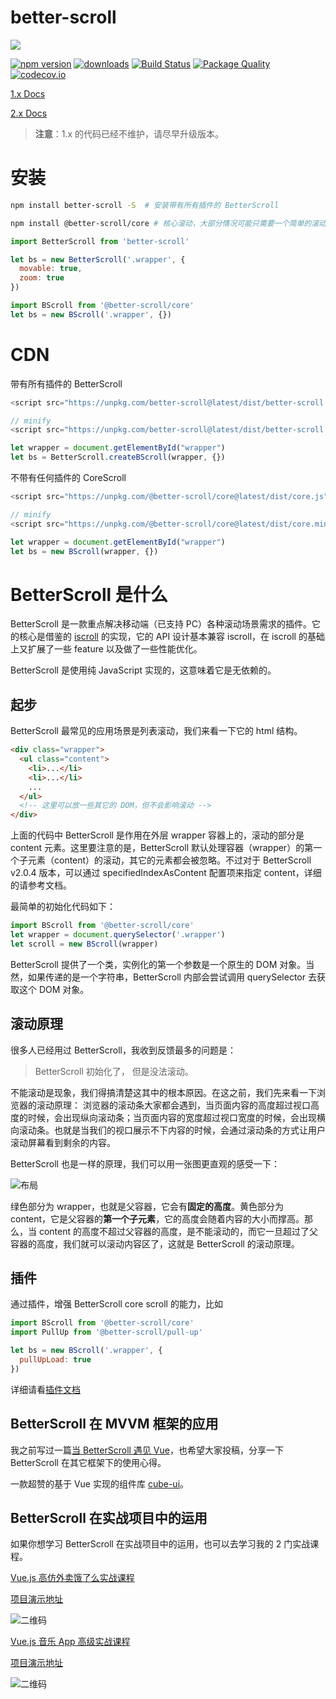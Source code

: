 # better-scroll

<img src="https://dpubstatic.udache.com/static/dpubimg/t_L6vAgQ-E/logo.svg">

[![npm version](https://img.shields.io/npm/v/better-scroll.svg)](https://www.npmjs.com/package/better-scroll) [![downloads](https://img.shields.io/npm/dm/better-scroll.svg)](https://www.npmjs.com/package/better-scroll) [![Build Status](https://travis-ci.org/ustbhuangyi/better-scroll.svg?branch=master)](https://travis-ci.org/ustbhuangyi/better-scroll)  [![Package Quality](http://npm.packagequality.com/shield/better-scroll.svg)](http://packagequality.com/#?package=better-scroll)  [![codecov.io](http://codecov.io/github/ustbhuangyi/better-scroll/coverage.svg?branch=master)](http://codecov.io/github/ustbhuangyi/better-scroll)

[1.x Docs](https://better-scroll.github.io/docs-v1/)

[2.x Docs](https://better-scroll.github.io/docs/zh-CN/)

> **注意**：1.x 的代码已经不维护，请尽早升级版本。

# 安装

```bash
npm install better-scroll -S  # 安装带有所有插件的 BetterScroll

npm install @better-scroll/core # 核心滚动，大部分情况可能只需要一个简单的滚动
```

```js
import BetterScroll from 'better-scroll'

let bs = new BetterScroll('.wrapper', {
  movable: true,
  zoom: true
})

import BScroll from '@better-scroll/core'
let bs = new BScroll('.wrapper', {})
```

# CDN

带有所有插件的 BetterScroll

```js
<script src="https://unpkg.com/better-scroll@latest/dist/better-scroll.js"></script>

// minify
<script src="https://unpkg.com/better-scroll@latest/dist/better-scroll.min.js"></script>

let wrapper = document.getElementById("wrapper")
let bs = BetterScroll.createBScroll(wrapper, {})
```

不带有任何插件的 CoreScroll

```js
<script src="https://unpkg.com/@better-scroll/core@latest/dist/core.js"></script>

// minify
<script src="https://unpkg.com/@better-scroll/core@latest/dist/core.min.js"></script>

let wrapper = document.getElementById("wrapper")
let bs = new BScroll(wrapper, {})
```

# BetterScroll 是什么

BetterScroll 是一款重点解决移动端（已支持 PC）各种滚动场景需求的插件。它的核心是借鉴的 [iscroll](https://github.com/cubiq/iscroll) 的实现，它的 API 设计基本兼容 iscroll，在 iscroll 的基础上又扩展了一些 feature 以及做了一些性能优化。

BetterScroll 是使用纯 JavaScript 实现的，这意味着它是无依赖的。

## 起步

BetterScroll 最常见的应用场景是列表滚动，我们来看一下它的 html 结构。

```html
<div class="wrapper">
  <ul class="content">
    <li>...</li>
    <li>...</li>
    ...
  </ul>
  <!-- 这里可以放一些其它的 DOM，但不会影响滚动 -->
</div>
```
上面的代码中 BetterScroll 是作用在外层 wrapper 容器上的，滚动的部分是 content 元素。这里要注意的是，BetterScroll 默认处理容器（wrapper）的第一个子元素（content）的滚动，其它的元素都会被忽略。不过对于 BetterScroll v2.0.4 版本，可以通过 specifiedIndexAsContent 配置项来指定 content，详细的请参考文档。

最简单的初始化代码如下：

``` js
import BScroll from '@better-scroll/core'
let wrapper = document.querySelector('.wrapper')
let scroll = new BScroll(wrapper)
```
BetterScroll 提供了一个类，实例化的第一个参数是一个原生的 DOM 对象。当然，如果传递的是一个字符串，BetterScroll 内部会尝试调用 querySelector 去获取这个 DOM 对象。

## 滚动原理

很多人已经用过 BetterScroll，我收到反馈最多的问题是：

> BetterScroll 初始化了， 但是没法滚动。

不能滚动是现象，我们得搞清楚这其中的根本原因。在这之前，我们先来看一下浏览器的滚动原理：
浏览器的滚动条大家都会遇到，当页面内容的高度超过视口高度的时候，会出现纵向滚动条；当页面内容的宽度超过视口宽度的时候，会出现横向滚动条。也就是当我们的视口展示不下内容的时候，会通过滚动条的方式让用户滚动屏幕看到剩余的内容。

BetterScroll 也是一样的原理，我们可以用一张图更直观的感受一下：

![布局](https://raw.githubusercontent.com/ustbhuangyi/better-scroll/master/packages/vuepress-docs/docs/.vuepress/public/assets/images/schematic.png)

绿色部分为 wrapper，也就是父容器，它会有**固定的高度**。黄色部分为 content，它是父容器的**第一个子元素**，它的高度会随着内容的大小而撑高。那么，当 content 的高度不超过父容器的高度，是不能滚动的，而它一旦超过了父容器的高度，我们就可以滚动内容区了，这就是 BetterScroll 的滚动原理。

## 插件

通过插件，增强 BetterScroll core scroll 的能力，比如

```js
import BScroll from '@better-scroll/core'
import PullUp from '@better-scroll/pull-up'

let bs = new BScroll('.wrapper', {
  pullUpLoad: true
})
```

详细请看[插件文档](https://better-scroll.github.io/docs/zh-CN/plugins/)

## BetterScroll 在 MVVM 框架的应用

我之前写过一篇[当 BetterScroll 遇见 Vue](https://zhuanlan.zhihu.com/p/27407024)，也希望大家投稿，分享一下 BetterScroll 在其它框架下的使用心得。

一款超赞的基于 Vue 实现的组件库 [cube-ui](https://github.com/didi/cube-ui/)。

## BetterScroll 在实战项目中的运用

如果你想学习 BetterScroll 在实战项目中的运用，也可以去学习我的 2 门实战课程。

[Vue.js 高仿外卖饿了么实战课程](https://coding.imooc.com/class/74.html)

[项目演示地址](http://ustbhuangyi.com/sell/)

![二维码](https://qr.api.cli.im/qr?data=http%253A%252F%252Fustbhuangyi.com%252Fsell%252F%2523%252Fgoods&level=H&transparent=false&bgcolor=%23ffffff&forecolor=%23000000&blockpixel=12&marginblock=1&logourl=&size=280&kid=cliim&key=686203a49c4613080b5b3004323ff977)

[Vue.js 音乐 App 高级实战课程](http://coding.imooc.com/class/107.html)

[项目演示地址](http://ustbhuangyi.com/music/)

![二维码](https://qr.api.cli.im/qr?data=http%253A%252F%252Fustbhuangyi.com%252Fmusic%252F&level=H&transparent=false&bgcolor=%23ffffff&forecolor=%23000000&blockpixel=12&marginblock=1&logourl=&size=280&kid=cliim&key=731bbcc2b490454d2cc604f98539952c)
